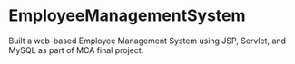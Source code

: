 # EmployeeManagementSystem
Built a web-based Employee Management System using JSP, Servlet, and MySQL as part of MCA final project.
